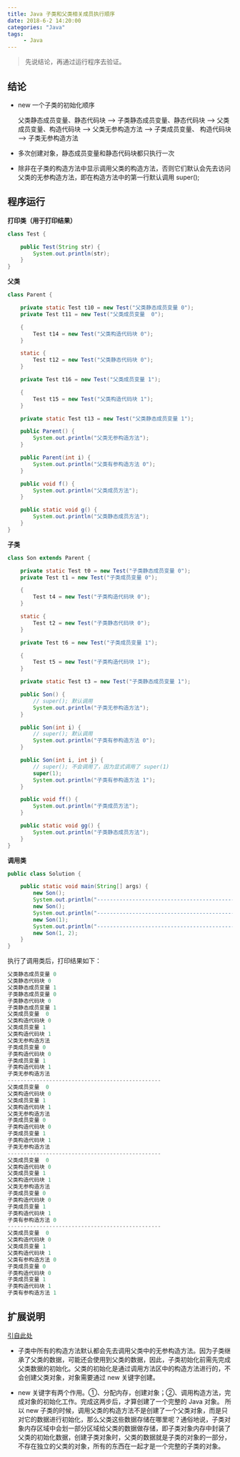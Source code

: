 ```yaml
---
title: Java 子类和父类相关成员执行顺序
date: 2018-6-2 14:20:00
categories: "Java"
tags:
     - Java
---
```


<meta name="referrer" content="no-referrer">




> 先说结论，再通过运行程序去验证。


## 结论

- new 一个子类的初始化顺序

  父类静态成员变量、静态代码块 --> 子类静态成员变量、静态代码块 --> 父类成员变量、构造代码块 --> 父类无参构造方法 --> 子类成员变量、   构造代码块 --> 子类无参构造方法

- 多次创建对象，静态成员变量和静态代码块都只执行一次

- 除非在子类的构造方法中显示调用父类的构造方法，否则它们默认会先去访问父类的无参构造方法，即在构造方法中的第一行默认调用 super();

## 程序运行

**打印类（用于打印结果）**

```Java
class Test {

	public Test(String str) {
		System.out.println(str);
	}
}
```

**父类**

```Java
class Parent {

	private static Test t10 = new Test("父类静态成员变量 0");
	private Test t11 = new Test("父类成员变量  0");

	{
		Test t14 = new Test("父类构造代码块 0");
	}

	static {
		Test t12 = new Test("父类静态代码块 0");
	}

	private Test t16 = new Test("父类成员变量 1");

	{
		Test t15 = new Test("父类构造代码块 1");
	}

	private static Test t13 = new Test("父类静态成员变量 1");

	public Parent() {
		System.out.println("父类无参构造方法");
	}

	public Parent(int i) {
		System.out.println("父类有参构造方法 0");
	}

	public void f() {
		System.out.println("父类成员方法");
	}

	public static void g() {
		System.out.println("父类静态成员方法");
	}
}
```

**子类**

```Java
class Son extends Parent {

	private static Test t0 = new Test("子类静态成员变量 0");
	private Test t1 = new Test("子类成员变量 0");

	{
		Test t4 = new Test("子类构造代码块 0");
	}

	static {
		Test t2 = new Test("子类静态代码块 0");
	}

	private Test t6 = new Test("子类成员变量 1");

	{
		Test t5 = new Test("子类构造代码块 1");
	}

	private static Test t3 = new Test("子类静态成员变量 1");

	public Son() {
		// super(); 默认调用
		System.out.println("子类无参构造方法");
	}

	public Son(int i) {
		// super(); 默认调用
		System.out.println("子类有参构造方法 0");
	}

	public Son(int i, int j) {
		// super(); 不会调用了，因为显式调用了 super(1)
		super(1);
		System.out.println("子类有参构造方法 1");
	}

	public void ff() {
		System.out.println("子类成员方法");
	}

	public static void gg() {
		System.out.println("子类静态成员方法");
	}
}
```

**调用类**

```Java
public class Solution {

	public static void main(String[] args) {
		new Son();
		System.out.println("------------------------------------------------");
		new Son();
		System.out.println("------------------------------------------------");
		new Son(1);
		System.out.println("------------------------------------------------");
		new Son(1, 2);
	}
}
```


执行了调用类后，打印结果如下：

```Java
父类静态成员变量 0
父类静态代码块 0
父类静态成员变量 1
子类静态成员变量 0
子类静态代码块 0
子类静态成员变量 1
父类成员变量  0
父类构造代码块 0
父类成员变量 1
父类构造代码块 1
父类无参构造方法
子类成员变量 0
子类构造代码块 0
子类成员变量 1
子类构造代码块 1
子类无参构造方法
------------------------------------------------
父类成员变量  0
父类构造代码块 0
父类成员变量 1
父类构造代码块 1
父类无参构造方法
子类成员变量 0
子类构造代码块 0
子类成员变量 1
子类构造代码块 1
子类无参构造方法
------------------------------------------------
父类成员变量  0
父类构造代码块 0
父类成员变量 1
父类构造代码块 1
父类无参构造方法
子类成员变量 0
子类构造代码块 0
子类成员变量 1
子类构造代码块 1
子类有参构造方法 0
------------------------------------------------
父类成员变量  0
父类构造代码块 0
父类成员变量 1
父类构造代码块 1
父类有参构造方法 0
子类成员变量 0
子类构造代码块 0
子类成员变量 1
子类构造代码块 1
子类有参构造方法 1
```

## 扩展说明

[引自此处](https://blog.csdn.net/u010687392/article/details/42388585)

- 子类中所有的构造方法默认都会先去调用父类中的无参构造方法。因为子类继承了父类的数据，可能还会使用到父类的数据，因此，子类初始化前需先完成父类数据的初始化。父类的初始化是通过调用方法区中的构造方法进行的，不会创建父类对象，对象需要通过 new 关键字创建。

- new 关键字有两个作用。①、分配内存，创建对象；②、调用构造方法，完成对象的初始化工作。完成这两步后，才算创建了一个完整的 Java 对象。
所以 new 子类的时候，调用父类的构造方法不是创建了一个父类对象，而是只对它的数据进行初始化，那么父类这些数据存储在哪里呢？通俗地说，子类对象内存区域中会划一部分区域给父类的数据做存储，即子类对象内存中封装了父类的初始化数据，创建子类对象时，父类的数据就是子类的对象的一部分，不存在独立的父类的对象，所有的东西在一起才是一个完整的子类的对象。